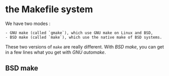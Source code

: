 # the Makefile system

We have two modes :

	- GNU make (called `gmake`), which use GNU make on Linux and BSD,
	- BSD make (called `make`), which use the native make of BSD systems.

These two versions of `make` are really different. With _BSD make_, you can get in a few lines what you get with _GNU
 automake_.

## BSD make


	
